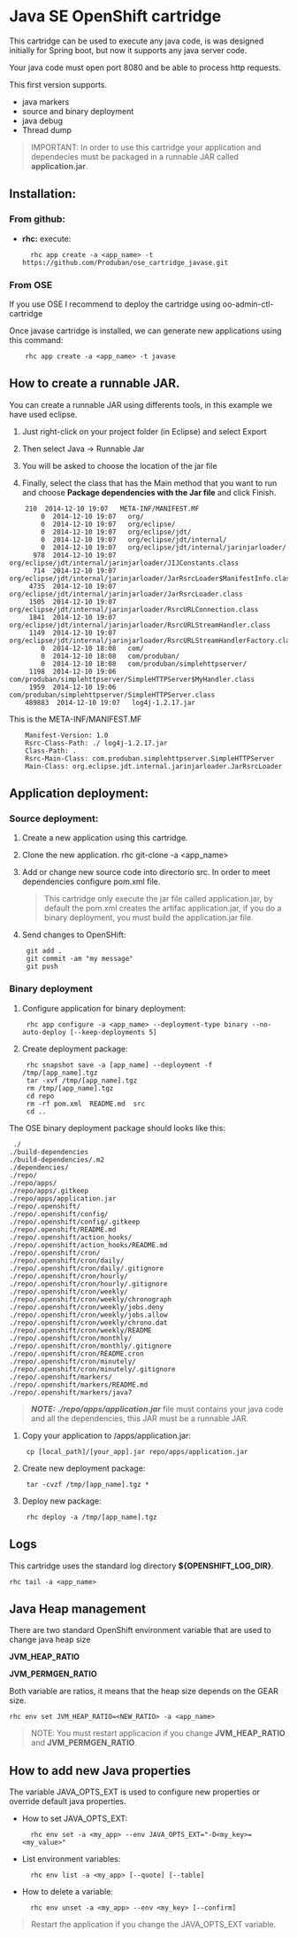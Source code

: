 # Java SE OpenShift cartridge

This cartridge can be used to execute any java code, is was designed initially for Spring boot, but now it supports any java server code.

Your java code must open port 8080 and be able to process http requests.

This first version supports.

* java markers
* source and binary deployment
* java debug
* Thread dump

> IMPORTANT: In order to use this cartridge your application and dependecies must be packaged in a runnable JAR called **application.jar**.


## Installation:

### From github:
* **rhc:** execute:
        
        rhc app create -a <app_name> -t https://github.com/Produban/ose_cartridge_javase.git
        
### From OSE
 If you use OSE I recommend to deploy the cartridge using oo-admin-ctl-cartridge
 
Once javase cartridge is installed, we can generate new applications using this command:    

        rhc app create -a <app_name> -t javase

## How to create a runnable JAR.

You can create a runnable JAR using differents tools, in this example we have used eclipse.

1. Just right-click on your project folder (in Eclipse) and select Export

2. Then select Java -> Runnable Jar

3. You will be asked to choose the location of the jar file

4. Finally, select the class that has the Main method that you want to run and choose **Package dependencies with the Jar file** and click Finish.


```
    210  2014-12-10 19:07   META-INF/MANIFEST.MF
        0  2014-12-10 19:07   org/
        0  2014-12-10 19:07   org/eclipse/
        0  2014-12-10 19:07   org/eclipse/jdt/
        0  2014-12-10 19:07   org/eclipse/jdt/internal/
        0  2014-12-10 19:07   org/eclipse/jdt/internal/jarinjarloader/
      978  2014-12-10 19:07   org/eclipse/jdt/internal/jarinjarloader/JIJConstants.class
      714  2014-12-10 19:07   org/eclipse/jdt/internal/jarinjarloader/JarRsrcLoader$ManifestInfo.class
     4735  2014-12-10 19:07   org/eclipse/jdt/internal/jarinjarloader/JarRsrcLoader.class
     1505  2014-12-10 19:07   org/eclipse/jdt/internal/jarinjarloader/RsrcURLConnection.class
     1841  2014-12-10 19:07   org/eclipse/jdt/internal/jarinjarloader/RsrcURLStreamHandler.class
     1149  2014-12-10 19:07   org/eclipse/jdt/internal/jarinjarloader/RsrcURLStreamHandlerFactory.class
        0  2014-12-10 18:08   com/
        0  2014-12-10 18:08   com/produban/
        0  2014-12-10 18:08   com/produban/simplehttpserver/
     1198  2014-12-10 19:06   com/produban/simplehttpserver/SimpleHTTPServer$MyHandler.class
     1959  2014-12-10 19:06   com/produban/simplehttpserver/SimpleHTTPServer.class
    489883  2014-12-10 19:07   log4j-1.2.17.jar
```


This is the META-INF/MANIFEST.MF

```
    Manifest-Version: 1.0
    Rsrc-Class-Path: ./ log4j-1.2.17.jar
    Class-Path: .
    Rsrc-Main-Class: com.produban.simplehttpserver.SimpleHTTPServer
    Main-Class: org.eclipse.jdt.internal.jarinjarloader.JarRsrcLoader
```

## Application deployment:

### Source deployment:
1. Create a new application using this cartridge.
2. Clone the new application.
        rhc git-clone -a <app_name>

2. Add or change new source code into directorio src. In order to meet dependencies configure pom.xml file.

    > This cartridge only execute the jar file called application.jar, by default the pom.xml creates the artifac application.jar, if you do a binary deployment, you must build the application.jar file.
    
    
3. Send changes to OpenSHift:
  
        git add .
        git commit -am "my message"
        git push

### Binary deployment
1. Configure application for binary deployment:
  
        rhc app configure -a <app_name> --deployment-type binary --no-auto-deploy [--keep-deployments 5]

1. Create deployment package:
        
        rhc snapshot save -a [app_name] --deployment -f /tmp/[app_name].tgz
        tar -xvf /tmp/[app_name].tgz 
        rm /tmp/[app_name].tgz
        cd repo
        rm -rf pom.xml  README.md  src
        cd ..

The OSE binary deployment package should looks like this:



     ./
    ./build-dependencies
    ./build-dependencies/.m2
    ./dependencies/
    ./repo/
    ./repo/apps/
    ./repo/apps/.gitkeep
    ./repo/apps/application.jar
    ./repo/.openshift/
    ./repo/.openshift/config/
    ./repo/.openshift/config/.gitkeep
    ./repo/.openshift/README.md
    ./repo/.openshift/action_hooks/
    ./repo/.openshift/action_hooks/README.md
    ./repo/.openshift/cron/
    ./repo/.openshift/cron/daily/
    ./repo/.openshift/cron/daily/.gitignore
    ./repo/.openshift/cron/hourly/
    ./repo/.openshift/cron/hourly/.gitignore
    ./repo/.openshift/cron/weekly/
    ./repo/.openshift/cron/weekly/chronograph
    ./repo/.openshift/cron/weekly/jobs.deny
    ./repo/.openshift/cron/weekly/jobs.allow
    ./repo/.openshift/cron/weekly/chrono.dat
    ./repo/.openshift/cron/weekly/README
    ./repo/.openshift/cron/monthly/
    ./repo/.openshift/cron/monthly/.gitignore
    ./repo/.openshift/cron/README.cron
    ./repo/.openshift/cron/minutely/
    ./repo/.openshift/cron/minutely/.gitignore
    ./repo/.openshift/markers/
    ./repo/.openshift/markers/README.md
    ./repo/.openshift/markers/java7


> ***NOTE:*** ***./repo/apps/application.jar*** file must contains your java code and all the dependencies, this JAR must be a runnable JAR.

1. Copy your application to /apps/application.jar:
        
        cp [local_path]/[your_app].jar repo/apps/application.jar

1. Create new deployment package:
        
        tar -cvzf /tmp/[app_name].tgz *
    
1. Deploy new package:
        
        rhc deploy -a /tmp/[app_name].tgz


## Logs
This cartridge uses the standard log directory **${OPENSHIFT_LOG_DIR}**. 
        
    rhc tail -a <app_name>

## Java Heap management
There are two standard OpenShift environment variable that are used to change java heap size 

**JVM_HEAP_RATIO**

**JVM_PERMGEN_RATIO**

Both variable are ratios, it means that the heap size depends on the GEAR size.

    rhc env set JVM_HEAP_RATIO=<NEW_RATIO> -a <app_name>
    
> NOTE: You must restart applicacion if you change **JVM_HEAP_RATIO** and **JVM_PERMGEN_RATIO**.

## How to add new Java properties
The variable JAVA_OPTS_EXT is used to configure new properties or override default java properties.

* How to set JAVA_OPTS_EXT:
        
        rhc env set -a <my_app> --env JAVA_OPTS_EXT="-D<my_key>=<my_value>"

* List environment variables:
        
        rhc env list -a <my_app> [--quote] [--table]
    
* How to delete a variable:
        
        rhc env unset -a <my_app> --env <my_key> [--confirm]
    
> Restart the application if you change the JAVA_OPTS_EXT variable.
